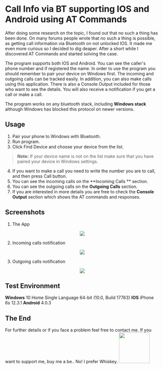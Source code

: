 
#  Call Info via BT supporting IOS and Android using AT Commands

After doing some research on the topic, I found out that no such a thing has been done. On many forums people wrote that no such a thing is possible, as getting call information via Bluetooth on not unlocked IOS. 
It made me even more curious so I decided to dig deaper. After a short while I discovered AT Commands and started solving the case. 

The program supports both IOS and Android. You can see the caller's phone number and if registered the name.  In order to use the program you should remember to pair your device on Windows first. The incoming and outgoing calls can be tracked easily.  In addition, you can also make calls using this application. 
There is also a Console Output included for those who want to see the details. You will also receive a notification if you get a call or make a call. 

The program works on any bluetooth stack, including **Windows stack** although Windows has blocked this protocol on newer versions.  


## Usage


 1. Pair your phone to Windows with Bluetooth.
 2. Run program. 
 3. Click Find Device and choose your device from the list.  
  > **Note:** If your device name is not on the list make sure that you have paired your device in Windows settings.
  4. If you want to make a call you need to write the number you are to call, and then press Call button.
  5. You can see the incoming calls on the **Incoming Calls ** section.
  6. You can see the outgoing calls on the **Outgoing Calls** section.
  7. If you are interested in more details you are free to check the **Console Output** section which shows the AT commands and responses. 

## Screenshots

1. The App
<p align="center">
  <img src="https://raw.githubusercontent.com/onurpolattimur/CallerID-via-Bluetooth-supporting-IOS-Android/master/SS/app.png" />
</p>

2. Incoming calls notification

<p align="center">
  <img src="https://raw.githubusercontent.com/onurpolattimur/CallerID-via-Bluetooth-supporting-IOS-Android/master/SS/notification.png" />
</p>

3. Outgoing calls notification
<p align="center">
  <img src="https://raw.githubusercontent.com/onurpolattimur/CallerID-via-Bluetooth-supporting-IOS-Android/master/SS/notification_out.png" />
</p>

## Test Environment
**Windows** 10 Home Single Language 64-bit (10.0, Build 17763)
**IOS** iPhone 6s 12.3.1
**Android** 4.0.3

## The End
For further details or if you face a problem feel free to contact me.  If you want to support me, buy me a be.. No! I prefer Whiskey.
<img  width= "100px" src ="https://www.distilledspirits.org/wp-content/uploads/2018/09/whiskey-white-background.png"/>
